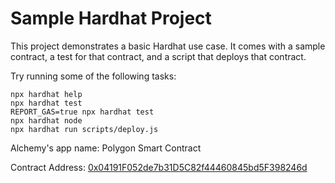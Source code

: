 # Sample Hardhat Project

This project demonstrates a basic Hardhat use case. It comes with a sample contract, a test for that contract, and a script that deploys that contract.

Try running some of the following tasks:

```shell
npx hardhat help
npx hardhat test
REPORT_GAS=true npx hardhat test
npx hardhat node
npx hardhat run scripts/deploy.js
```

Alchemy's app name: Polygon Smart Contract

Contract Address: [0x04191F052de7b31D5C82f44460845bd5F398246d](https://mumbai.polygonscan.com/address/0x04191F052de7b31D5C82f44460845bd5F398246d)
